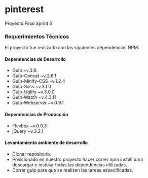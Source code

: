 # pinterest
Proyecto Final Sprint 6

<h3>Requerimientos Técnicos</h3>

El proyecto fue realizado con las siguientes dependencias NPM:

<h4>Dependencias de Desarrollo</h4>
<ul>
  <li>Gulp ~v.3.9.</li>
  <li>Gulp-Concat ~v.2.6.1</li>
  <li>Gulp-Minify-CSS ~v.1.2.4</li>
  <li>Gulp-Sass ~v.3.1.0</li>
  <li>Gulp-Uglify ~v.3.0.0</li>
  <li>Gulp-Watch ~v.4.3.11</li>
  <li>Gulp-Webserver ~v.0.9.1</li>
</ul>
<h4>Dependencias de Producción</h4>
<ul>
  <li>Flexbox ~v.0.0.3</li>
  <li>jQuery ~v.3.2.1</li>
</ul>
<h4>Levantamiento ambiente de desarrollo</h4>
<ul>
<li>Clonar repositorio.</li>
<li>Posicionado en nuestro proyecto hacer correr npm install para descargar e instalar todas las dependencias utilizadas.</li>
<li>Correr gulp para que se realizen las tareas especificadas.</li>
</ul>
